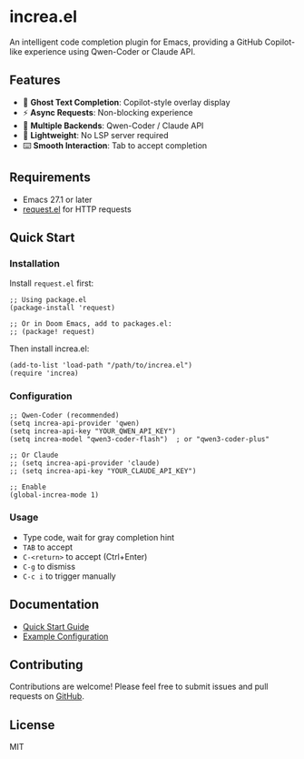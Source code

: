 # increa.el

An intelligent code completion plugin for Emacs, providing a GitHub Copilot-like experience using Qwen-Coder or Claude API.

## Features

- 🎯 **Ghost Text Completion**: Copilot-style overlay display
- ⚡ **Async Requests**: Non-blocking experience
- 🔌 **Multiple Backends**: Qwen-Coder / Claude API
- 🎨 **Lightweight**: No LSP server required
- ⌨️  **Smooth Interaction**: Tab to accept completion

## Requirements

- Emacs 27.1 or later
- [request.el](https://github.com/tkf/emacs-request) for HTTP requests

## Quick Start

### Installation

Install `request.el` first:
```elisp
;; Using package.el
(package-install 'request)

;; Or in Doom Emacs, add to packages.el:
;; (package! request)
```

Then install increa.el:
```elisp
(add-to-list 'load-path "/path/to/increa.el")
(require 'increa)
```

### Configuration

```elisp
;; Qwen-Coder (recommended)
(setq increa-api-provider 'qwen)
(setq increa-api-key "YOUR_QWEN_API_KEY")
(setq increa-model "qwen3-coder-flash")  ; or "qwen3-coder-plus"

;; Or Claude
;; (setq increa-api-provider 'claude)
;; (setq increa-api-key "YOUR_CLAUDE_API_KEY")

;; Enable
(global-increa-mode 1)
```

### Usage

- Type code, wait for gray completion hint
- `TAB` to accept
- `C-<return>` to accept (Ctrl+Enter)
- `C-g` to dismiss
- `C-c i` to trigger manually

## Documentation

- [Quick Start Guide](./QUICKSTART.md)
- [Example Configuration](./example-config.el)

## Contributing

Contributions are welcome! Please feel free to submit issues and pull requests on [GitHub](https://github.com/bencode/increa.el).

## License

MIT

